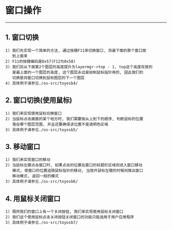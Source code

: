 # **窗口操作** #
***



## **1. 窗口切换** ##
    1) 我们先实现一个简单的方法, 通过按键F11来切换窗口, 将最下面的那个窗口放
       到上面来
    2) F11的按键编码是0x57(F12为0x58)
    3) 我们将从下面第2个图层的高度提升为layermgr->top - 1, top这个高度存放的
       是最上面的一个图层的高度, 这个图层永远是绘制鼠标指针用的, 因此我们的
       切换是将窗口切换到鼠标图层的下一个图层
    4) 具体例子请参见./os-src/toyosb4/



## **2. 窗口切换(使用鼠标)** ##
    1) 我们来实现使用鼠标切换窗口
    2) 当鼠标点击画面的某个地方时, 我们需要按从上到下的顺序, 判断鼠标的位置
       落在哪个图层范围, 并且还要确保该位置不是透明色区域
    3) 具体例子请参见./os-src/toyosb5/



## **3. 移动窗口** ##
    1) 我们来实现窗口的移动
    2) 当鼠标左键点击窗口时, 如果点击的位置在窗口的标题栏区域则进入窗口移动
       模式, 使窗口的位置追随鼠标指针的移动, 当放开鼠标左键的时候则推出窗口
       移动模式, 返回一般的模式
    3) 具体例子请参见./os-src/toyosb6/



## **4. 用鼠标关闭窗口** ##
    1) 既然我们的窗口上有一个关闭按钮, 我们来实现使用鼠标关闭窗口
    2) 我们这个使用鼠标点击关闭按钮关闭窗口的功能只能适用于用户应用程序
    3) 具体例子请参见./os-src/toyosb7/
